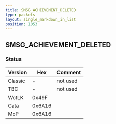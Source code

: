 ```yaml
---
title: SMSG_ACHIEVEMENT_DELETED
type: packets
layout: single_markdown_in_list
position: 1053
---
```


## SMSG_ACHIEVEMENT_DELETED

### Status

Version    | Hex        | Comment
---------- | ---------- | ---------- 
Classic    | -          | not used
TBC        | -          | not used
WotLK      | 0x49F      | 
Cata       | 0x6A16     | 
MoP        | 0x6A16     | 